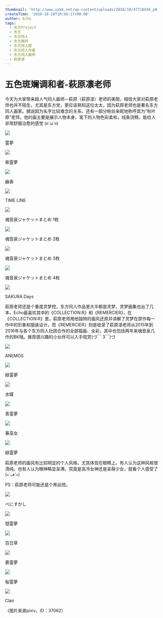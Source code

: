 ```yaml
---
thumbnail: 'http://www.uzkk.net/wp-content/uploads/2018/10/47718436_p0-2-825x510.png'
createTime: '2018-10-28T10:50:17+00:00'
author: Echo
tags:
  - 东方Project
  - 东方
  - 东方同人
  - 东方画师
  - 东方同人图
  - 东方同人作者
  - 东方同人画师
  - 萩原凛
---
```


# 五色斑斓调和者-萩原凛老师

今天为大家带来超人气同人画师—萩原（萩原凛）老师的美图，相信大家对萩原老师也并不陌生，尤其是东方党，更应该熟知这位太太，因为萩原老师也是著名东方同人画家。据说因为名字比较难念的关系，还有一部分粉丝亲昵地称呼其为“秋叶原”老师。他的画主要是展示人物本身，笔下的人物色彩柔和，线条流畅，能给人非常舒服治愈的感觉 (ฅ´ω`ฅ)

![](http://www.uzkk.net/wp-content/uploads/2018/10/62564814_p0-1.png)

霊夢

![](http://www.uzkk.net/wp-content/uploads/2018/10/62303439_p0-1.png)

紫霊夢

![](http://www.uzkk.net/wp-content/uploads/2018/10/58257120_p0.png)

幽香

![](http://www.uzkk.net/wp-content/uploads/2018/10/52786414_p0.jpg)

TIME LINE

![](http://www.uzkk.net/wp-content/uploads/2018/10/37482563_p0_master1200.jpg)

魂音泉ジャケットまとめ 1枚

![](http://www.uzkk.net/wp-content/uploads/2018/10/37482563_p1_master1200-1.jpg)

魂音泉ジャケットまとめ 2枚

![](http://www.uzkk.net/wp-content/uploads/2018/10/37482563_p2_master1200.jpg)

魂音泉ジャケットまとめ 3枚

![](http://www.uzkk.net/wp-content/uploads/2018/10/37482563_p3_master1200.jpg)

魂音泉ジャケットまとめ 4枚

![](http://www.uzkk.net/wp-content/uploads/2018/10/50222483_p0.jpg)

SAKURA Days

萩原老师还是个重度灵梦控，东方同人作品里大半都是灵梦，灵梦画集也出了几本，Echo最喜欢其中的《COLLECTION:R》和《REMERCIER》，在《COLLECTION:R》里，萩原老师用他独特的画风还原并讲解了灵梦在原作每一作中的形象和服装设计，而《REMERCIER》则是收录了萩原凛老师从2015年到2016年与各个东方同人社团合作的全部插画、全彩，其中也包括两年来魂音泉几作的BK哦。推荐感兴趣的小伙伴可以入手观赏(づ￣ 3￣)づ

![](http://www.uzkk.net/wp-content/uploads/2018/10/50063435_p0.jpg)

ANEMOS

![](http://www.uzkk.net/wp-content/uploads/2018/10/49832025_p0.jpg)

緑霊夢

![](http://www.uzkk.net/wp-content/uploads/2018/10/47809507_p0.png)

水蝶

![](http://www.uzkk.net/wp-content/uploads/2018/10/47718436_p0-2-1024x603.png)

青霊夢

![](http://www.uzkk.net/wp-content/uploads/2018/10/42634592_p0.jpg)

春巫女

![](http://www.uzkk.net/wp-content/uploads/2018/10/43190234_p0.jpg)

緑霊夢

萩原老师的画风有比较明显的个人风格，尤其体现在眼睛上。有人认为这种风格很清纯，也有人认为眼神略显呆滞。究竟是高冷女神还是呆萌少女，就看个人感受了 (๑´ڡ`๑)

PS：萩原老师可能还是个黑丝控。

![](http://www.uzkk.net/wp-content/uploads/2018/10/35814935_p0.jpg)

べにすかし

![](http://www.uzkk.net/wp-content/uploads/2018/10/27576755_p0.jpg)

毬霊夢

![](http://www.uzkk.net/wp-content/uploads/2018/10/27441647_p0-1.jpg)

百日草

![](http://www.uzkk.net/wp-content/uploads/2018/10/18668019_p0.jpg)

蒼霊夢

![](http://www.uzkk.net/wp-content/uploads/2018/10/16215731_p0.jpg)

桜霊夢

![](http://www.uzkk.net/wp-content/uploads/2018/10/35719478_p0.jpg)

Clair

（图片来源pixiv，ID：37062）

 

#
